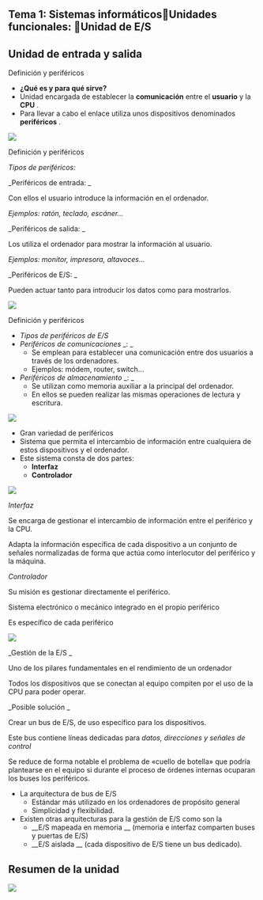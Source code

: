 ## Tema 1: Sistemas informáticosUnidades funcionales: Unidad de E/S

## Unidad de entrada y salida

Definición y periféricos

* __¿Qué es y para qué sirve?__
* Unidad encargada de establecer la  __comunicación__  entre el  __usuario__  y la  __CPU__ \.
* Para llevar a cabo el enlace utiliza unos dispositivos denominados  __periféricos__ \.

![](img/64_Unidad_de_entrada_y_salida0.png)

Definición y periféricos

_Tipos de periféricos:_

_Periféricos de entrada: _

Con ellos el usuario introduce la información en el ordenador\.

_Ejemplos: ratón, teclado, escáner\.\.\._

_Periféricos de salida: _

Los utiliza el ordenador para mostrar la información al usuario\.

_Ejemplos: monitor, impresora, altavoces\.\.\._

_Periféricos de E/S: _

Pueden actuar tanto para introducir los datos como para mostrarlos\.

![](img/64_Unidad_de_entrada_y_salida1.png)

Definición y periféricos

* _Tipos de periféricos de E/S_
* _Periféricos de comunicaciones_  _: _
  * Se emplean para establecer una comunicación entre dos usuarios a través de los ordenadores\.
  * Ejemplos: módem, router, switch\.\.\.
* _Periféricos de almacenamiento_  _: _
  * Se utilizan como memoria auxiliar a la principal del ordenador\.
  * En ellos se pueden realizar las mismas operaciones de lectura y escritura\.

![](img/64_Unidad_de_entrada_y_salida2.png)

* Gran variedad de periféricos
* Sistema que permita el intercambio de información entre cualquiera de estos dispositivos y el ordenador\.
* Este sistema consta de dos partes:
  * __Interfaz__
  * __Controlador__

![](img/64_Unidad_de_entrada_y_salida3.png)

_Interfaz_

Se encarga de gestionar el intercambio de información entre el periférico y la CPU\.

Adapta la información específica de cada dispositivo a un conjunto de señales normalizadas de forma que actúa como interlocutor del periférico y la máquina\.

_Controlador_

Su misión es gestionar directamente el periférico\.

Sistema electrónico o mecánico integrado en el propio periférico

Es específico de cada periférico

![](img/64_Unidad_de_entrada_y_salida4.png)

_Gestión de la E/S _

Uno de los pilares fundamentales en el rendimiento de un ordenador

Todos los dispositivos que se conectan al equipo compiten por el uso de la CPU para poder operar\.

_Posible solución _

Crear un bus de E/S, de uso específico para los dispositivos\.

Este bus contiene líneas dedicadas para  _datos, direcciones y señales de control_

Se reduce de forma notable el problema de «cuello de botella» que podría plantearse en el equipo si durante el proceso de órdenes internas ocuparan los buses los periféricos\.

* La arquitectura de bus de E/S
  * Estándar más utilizado en los ordenadores de propósito general
  * Simplicidad y flexibilidad\.
* Existen otras arquitecturas para la gestión de E/S como son la
  * __E/S mapeada en memoria __ \(memoria e interfaz comparten buses y puertas de E/S\)
  * __E/S aislada __ \(cada dispositivo de E/S tiene un bus dedicado\)\.

## Resumen de la unidad

![](img/64_Unidad_de_entrada_y_salida5.png)

